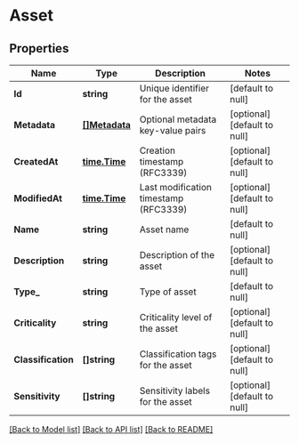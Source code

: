 # Asset

## Properties
Name | Type | Description | Notes
------------ | ------------- | ------------- | -------------
**Id** | **string** | Unique identifier for the asset | [default to null]
**Metadata** | [**[]Metadata**](Metadata.md) | Optional metadata key-value pairs | [optional] [default to null]
**CreatedAt** | [**time.Time**](time.Time.md) | Creation timestamp (RFC3339) | [optional] [default to null]
**ModifiedAt** | [**time.Time**](time.Time.md) | Last modification timestamp (RFC3339) | [optional] [default to null]
**Name** | **string** | Asset name | [default to null]
**Description** | **string** | Description of the asset | [optional] [default to null]
**Type_** | **string** | Type of asset | [default to null]
**Criticality** | **string** | Criticality level of the asset | [optional] [default to null]
**Classification** | **[]string** | Classification tags for the asset | [optional] [default to null]
**Sensitivity** | **[]string** | Sensitivity labels for the asset | [optional] [default to null]

[[Back to Model list]](../README.md#documentation-for-models) [[Back to API list]](../README.md#documentation-for-api-endpoints) [[Back to README]](../README.md)


